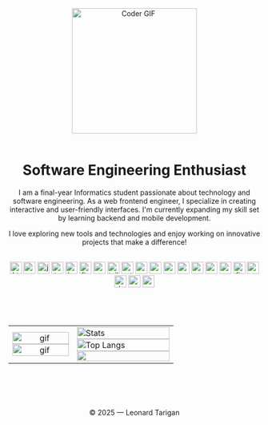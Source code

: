 
<div align="center">
 <img align="center" height=250 width=250 alt="Coder GIF" src="https://user-images.githubusercontent.com/74038190/219923809-b86dc415-a0c2-4a38-bc88-ad6cf06395a8.gif" />
</div>
<br/>

<div align="center">
 <h1>Software Engineering Enthusiast</h1>
 <p>
  I am a final-year Informatics student passionate about technology and software engineering. As a web frontend engineer, I specialize in creating interactive and user-friendly  interfaces. I'm currently expanding my skill set by learning backend and mobile development.
 </p>
 <p>
 I love exploring new tools and technologies and enjoy working on innovative projects that make a difference!
 </p>
</div>

<br/>
<div align="center">
  <img src="https://img.shields.io/badge/HTML5-E34F26?logo=html5&logoColor=white&style=for-the-badge" height="24" alt="html5 logo"  />
  <img src="https://img.shields.io/badge/CSS3-1572B6?logo=css3&logoColor=white&style=for-the-badge" height="24" alt="css3 logo"  />
  <img src="https://img.shields.io/badge/JavaScript-F7DF1E?logo=javascript&logoColor=black&style=for-the-badge" height="24" alt="javascript logo"  />
  <img src="https://img.shields.io/badge/TypeScript-3178C6?logo=typescript&logoColor=white&style=for-the-badge" height="24" alt="typescript logo"  />
  <img src="https://img.shields.io/badge/Kotlin-7F52FF?logo=kotlin&logoColor=white&style=for-the-badge" height="24" alt="kotlin logo"  />
  <img src="https://img.shields.io/badge/Figma-F24E1E?logo=figma&logoColor=white&style=for-the-badge" height="24" alt="figma logo"  />
  <img src="https://img.shields.io/badge/Sass-CC6699?logo=sass&logoColor=black&style=for-the-badge" height="24" alt="sass logo"  />
  <img src="https://img.shields.io/badge/Tailwind CSS-06B6D4?logo=tailwindcss&logoColor=black&style=for-the-badge" height="24" alt="tailwindcss logo"  />
  <img src="https://img.shields.io/badge/Astro-FF5D01?logo=astro&logoColor=black&style=for-the-badge" height="24" alt="astro logo"  />
  <img src="https://img.shields.io/badge/Next.js-000000?logo=nextdotjs&logoColor=white&style=for-the-badge" height="24" alt="nextjs logo"  />
  <img src="https://img.shields.io/badge/Nuxt.js-00DC82?logo=nuxtdotjs&logoColor=black&style=for-the-badge" height="24" alt="nuxtjs logo"  />
  <img src="https://img.shields.io/badge/React-61DAFB?logo=react&logoColor=black&style=for-the-badge" height="24" alt="react logo"  />
  <img src="https://img.shields.io/badge/Vue.js-4FC08D?logo=vuedotjs&logoColor=black&style=for-the-badge" height="24" alt="vuejs logo"  />
  <img src="https://img.shields.io/badge/Redux-764ABC?logo=redux&logoColor=white&style=for-the-badge" height="24" alt="redux logo"  />
  <img src="https://img.shields.io/badge/MUI-007FFF?logo=mui&logoColor=white&style=for-the-badge" height="24" alt="materialui logo"  />
  <img src="https://img.shields.io/badge/Supabase-3ECF8E?logo=supabase&logoColor=black&style=for-the-badge" height="24" alt="supabase logo"  />
  <img src="https://img.shields.io/badge/Firebase-FFCA28?logo=firebase&logoColor=black&style=for-the-badge" height="24" alt="firebase logo"  />
  <img src="https://img.shields.io/badge/NestJS-E0234E?logo=nestjs&logoColor=white&style=for-the-badge" height="24" alt="nestjs logo"  />
  <img src="https://img.shields.io/badge/Docker-2496ED?logo=docker&logoColor=white&style=for-the-badge" height="24" alt="docker logo"  />
  <img src="https://img.shields.io/badge/PostgreSQL-4169E1?logo=postgresql&logoColor=white&style=for-the-badge" height="24" alt="postgresql logo"  />
  <img src="https://img.shields.io/badge/Android Studio-3DDC84?logo=androidstudio&logoColor=black&style=for-the-badge" height="24" alt="androidstudio logo"  />
</div>

###

###

<br/>
<br/>


<table>
 <tr>
    <td align="center" valign="center" width="39%">
      <img  height="50%" width="100%" src="https://media1.tenor.com/m/ud6W-oCmN7gAAAAC/gigi-murin.gif" alt="gif" />
      <img  height="50%" width="100%" src="https://spotify-recently-played-readme.vercel.app/api?user=o98rnsdoj0m9q5kntsv8nh1h2&width=300&unique=true" alt="gif" />
    </td>
    <td valign="top" width="61%">
      <img height="50%" width="100%" src="https://github-readme-stats.vercel.app/api?username=LeonardTarigan&show_icons=true&theme=radical&hide_border=true" alt="Stats"/>
      <img height="50%" width="100%" src="https://github-readme-stats.vercel.app/api/top-langs/?username=LeonardTarigan&langs_count=10&layout=compact&theme=radical&hide_border=true&rank_icon=github&show_icons=true&card_width=500px&exclude_repo=mlops-tugas-1" alt="Top Langs"/>
<img height="50%" width="100%" src="https://github-readme-stats.vercel.app/api/wakatime?username=asyncfnc&langs_count=10&layout=compact&theme=radical&hide_border=true"/>
    </td>
 </tr>
</table>
 
<div align="center">


<br/>
<br/>

<div align="center">
 <h1></h1>
 <p>© 2025 — Leonard Tarigan</p>
</div>
